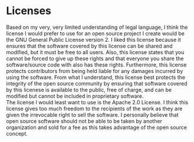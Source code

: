 # Licenses
Based on my very, very limited understanding of legal language, I think the license I would prefer to use for an open 
source project I create would be the GNU General Public License version 2. I liked this license because it ensures that the
software covered by this license can be shared and modified, but it must be free to all users. Also, this license 
states that you cannot be forced to give up these rights and that everyone you share the software/source code with also has 
these rights. Furthermore, this license protects contributors from being held liable for any damages incurred by using the 
software. From what I understand, this license best protects the integrity of the open source community by ensuring that software
covered by this licenese is available to the public, free of charge, and can be modified but cannot be included in proprietary 
software.  
The license I would least want to use is the Apache 2.0 License. I think this license gives too much freedom to the recipients of
the work as they are given the irrevocable right to sell the software. I personally believe that open source software should not 
be able to be taken by another organization and sold for a fee as this takes advantage of the open source concept.
